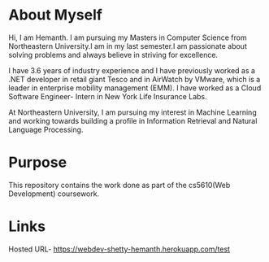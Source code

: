 # About Myself

Hi, I am Hemanth. I am pursuing my Masters in Computer Science from Northeastern University.I am in my last semester.I am passionate about solving problems and always believe in striving for excellence.

I have 3.6 years of industry experience and I have previously worked as a .NET developer in retail giant Tesco and in AirWatch by VMware, which is a leader in enterprise mobility management (EMM). I have worked as a Cloud Software Engineer- Intern in New York Life Insurance Labs.

At Northeastern University, I am pursuing my interest in Machine Learning and working towards building a profile in Information Retrieval and Natural Language Processing.

# Purpose

This repository contains the work done as part of the cs5610(Web Development) coursework.

# Links

Hosted URL- https://webdev-shetty-hemanth.herokuapp.com/test

